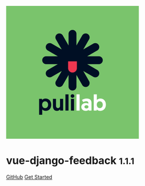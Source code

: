 ![logo](_media/logo.png)

# vue-django-feedback <small>1.1.1</small>

[GitHub](https://github.com/pulilab/vue-django-feedback)
[Get Started](#vue-django-feedback)
